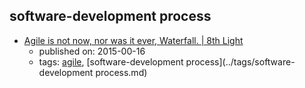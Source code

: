software-development process
---
* [Agile is not now, nor was it ever, Waterfall. | 8th Light](https://8thlight.com/blog/uncle-bob/2015/10/16/agile-and-waterfall.html)
    * published on: 2015-00-16
    * tags: [agile](../tags/agile.md), [software-development process](../tags/software-development process.md)
